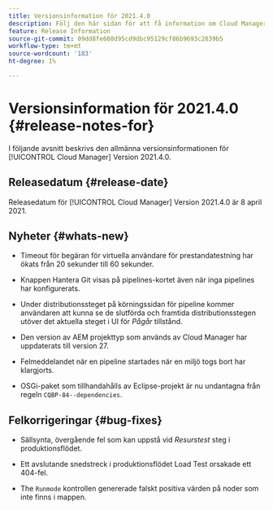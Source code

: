 ```yaml
---
title: Versionsinformation för 2021.4.0
description: Följ den här sidan för att få information om Cloud Manager version 2021.4.0
feature: Release Information
source-git-commit: 09dd8fe608d95cd9dbc95129cf86b9693c2839b5
workflow-type: tm+mt
source-wordcount: '183'
ht-degree: 1%

---
```


# Versionsinformation för 2021.4.0 {#release-notes-for}

I följande avsnitt beskrivs den allmänna versionsinformationen för [!UICONTROL Cloud Manager] Version 2021.4.0.

## Releasedatum {#release-date}

Releasedatum för [!UICONTROL Cloud Manager] Version 2021.4.0 är 8 april 2021.

## Nyheter {#whats-new}

* Timeout för begäran för virtuella användare för prestandatestning har ökats från 20 sekunder till 60 sekunder.

* Knappen Hantera Git visas på pipelines-kortet även när inga pipelines har konfigurerats.

* Under distributionssteget på körningssidan för pipeline kommer användaren att kunna se de slutförda och framtida distributionsstegen utöver det aktuella steget i UI för *Pågår* tillstånd.

* Den version av AEM projekttyp som används av Cloud Manager har uppdaterats till version 27.

* Felmeddelandet när en pipeline startades när en miljö togs bort har klargjorts.

* OSGi-paket som tillhandahålls av Eclipse-projekt är nu undantagna från regeln `CQBP-84--dependencies`.

## Felkorrigeringar {#bug-fixes}

* Sällsynta, övergående fel som kan uppstå vid *Resurstest* steg i produktionsflödet.

* Ett avslutande snedstreck i produktionsflödet Load Test orsakade ett 404-fel.

* The `Runmode` kontrollen genererade falskt positiva värden på noder som inte finns i mappen.